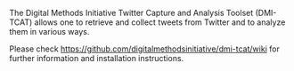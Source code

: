 The Digital Methods Initiative Twitter Capture and Analysis Toolset (DMI-TCAT) allows one to retrieve and collect tweets from Twitter and to analyze them in various ways.

Please check https://github.com/digitalmethodsinitiative/dmi-tcat/wiki for further information and installation instructions.
